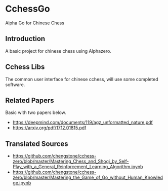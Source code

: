 # CchessGo
Alpha Go for Chinese Chess
## Introduction
A basic project for chinese chess using Alphazero.
## Cchess Libs
The common user interface for chinese cchess, will use some completed software.
## Related Papers
Basic with two papers below.

- https://deepmind.com/documents/119/agz_unformatted_nature.pdf
- https://arxiv.org/pdf/1712.01815.pdf

## Translated Sources

- https://github.com/chengstone/cchess-zero/blob/master/Mastering_Chess_and_Shogi_by_Self-Play_with_a_General_Reinforcement_Learning_Algorithm.ipynb
- https://github.com/chengstone/cchess-zero/blob/master/Mastering_the_Game_of_Go_without_Human_Knowledge.ipynb

